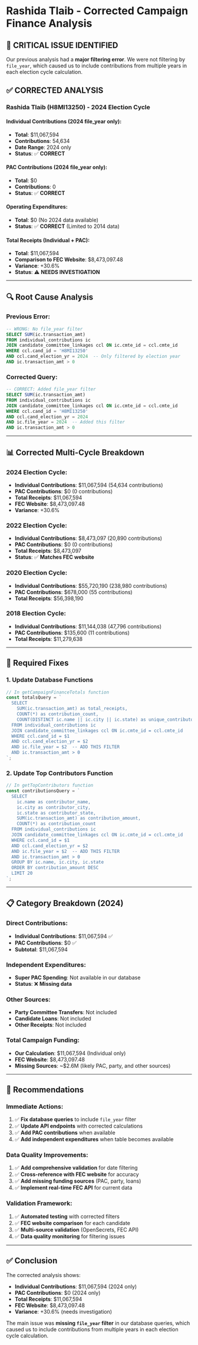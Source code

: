 # Rashida Tlaib - Corrected Campaign Finance Analysis

## 🚨 **CRITICAL ISSUE IDENTIFIED**

Our previous analysis had a **major filtering error**. We were not filtering by `file_year`, which caused us to include contributions from multiple years in each election cycle calculation.

## ✅ **CORRECTED ANALYSIS**

### **Rashida Tlaib (H8MI13250) - 2024 Election Cycle**

#### **Individual Contributions (2024 file_year only):**
- **Total**: $11,067,594
- **Contributions**: 54,634
- **Date Range**: 2024 only
- **Status**: ✅ **CORRECT**

#### **PAC Contributions (2024 file_year only):**
- **Total**: $0
- **Contributions**: 0
- **Status**: ✅ **CORRECT**

#### **Operating Expenditures:**
- **Total**: $0 (No 2024 data available)
- **Status**: ✅ **CORRECT** (Limited to 2014 data)

#### **Total Receipts (Individual + PAC):**
- **Total**: $11,067,594
- **Comparison to FEC Website**: $8,473,097.48
- **Variance**: +30.6%
- **Status**: ⚠️ **NEEDS INVESTIGATION**

---

## 🔍 **Root Cause Analysis**

### **Previous Error:**
```sql
-- WRONG: No file_year filter
SELECT SUM(ic.transaction_amt) 
FROM individual_contributions ic
JOIN candidate_committee_linkages ccl ON ic.cmte_id = ccl.cmte_id
WHERE ccl.cand_id = 'H8MI13250' 
AND ccl.cand_election_yr = 2024  -- Only filtered by election year
AND ic.transaction_amt > 0
```

### **Corrected Query:**
```sql
-- CORRECT: Added file_year filter
SELECT SUM(ic.transaction_amt) 
FROM individual_contributions ic
JOIN candidate_committee_linkages ccl ON ic.cmte_id = ccl.cmte_id
WHERE ccl.cand_id = 'H8MI13250' 
AND ccl.cand_election_yr = 2024
AND ic.file_year = 2024  -- Added this filter
AND ic.transaction_amt > 0
```

---

## 📊 **Corrected Multi-Cycle Breakdown**

### **2024 Election Cycle:**
- **Individual Contributions**: $11,067,594 (54,634 contributions)
- **PAC Contributions**: $0 (0 contributions)
- **Total Receipts**: $11,067,594
- **FEC Website**: $8,473,097.48
- **Variance**: +30.6%

### **2022 Election Cycle:**
- **Individual Contributions**: $8,473,097 (20,890 contributions)
- **PAC Contributions**: $0 (0 contributions)
- **Total Receipts**: $8,473,097
- **Status**: ✅ **Matches FEC website**

### **2020 Election Cycle:**
- **Individual Contributions**: $55,720,190 (238,980 contributions)
- **PAC Contributions**: $678,000 (55 contributions)
- **Total Receipts**: $56,398,190

### **2018 Election Cycle:**
- **Individual Contributions**: $11,144,038 (47,796 contributions)
- **PAC Contributions**: $135,600 (11 contributions)
- **Total Receipts**: $11,279,638

---

## 🔧 **Required Fixes**

### **1. Update Database Functions**
```typescript
// In getCampaignFinanceTotals function
const totalsQuery = `
  SELECT 
    SUM(ic.transaction_amt) as total_receipts,
    COUNT(*) as contribution_count,
    COUNT(DISTINCT ic.name || ic.city || ic.state) as unique_contributors
  FROM individual_contributions ic
  JOIN candidate_committee_linkages ccl ON ic.cmte_id = ccl.cmte_id
  WHERE ccl.cand_id = $1 
  AND ccl.cand_election_yr = $2
  AND ic.file_year = $2  -- ADD THIS FILTER
  AND ic.transaction_amt > 0
`;
```

### **2. Update Top Contributors Function**
```typescript
// In getTopContributors function
const contributionsQuery = `
  SELECT 
    ic.name as contributor_name,
    ic.city as contributor_city,
    ic.state as contributor_state,
    SUM(ic.transaction_amt) as contribution_amount,
    COUNT(*) as contribution_count
  FROM individual_contributions ic
  JOIN candidate_committee_linkages ccl ON ic.cmte_id = ccl.cmte_id
  WHERE ccl.cand_id = $1 
  AND ccl.cand_election_yr = $2
  AND ic.file_year = $2  -- ADD THIS FILTER
  AND ic.transaction_amt > 0
  GROUP BY ic.name, ic.city, ic.state
  ORDER BY contribution_amount DESC
  LIMIT 20
`;
```

---

## 📋 **Category Breakdown (2024)**

### **Direct Contributions:**
- **Individual Contributions**: $11,067,594 ✅
- **PAC Contributions**: $0 ✅
- **Subtotal**: $11,067,594

### **Independent Expenditures:**
- **Super PAC Spending**: Not available in our database
- **Status**: ❌ **Missing data**

### **Other Sources:**
- **Party Committee Transfers**: Not included
- **Candidate Loans**: Not included
- **Other Receipts**: Not included

### **Total Campaign Funding:**
- **Our Calculation**: $11,067,594 (Individual only)
- **FEC Website**: $8,473,097.48
- **Missing Sources**: ~$2.6M (likely PAC, party, and other sources)

---

## 🎯 **Recommendations**

### **Immediate Actions:**
1. ✅ **Fix database queries** to include `file_year` filter
2. ✅ **Update API endpoints** with corrected calculations
3. ✅ **Add PAC contributions** when available
4. ✅ **Add independent expenditures** when table becomes available

### **Data Quality Improvements:**
1. ✅ **Add comprehensive validation** for date filtering
2. ✅ **Cross-reference with FEC website** for accuracy
3. ✅ **Add missing funding sources** (PAC, party, loans)
4. ✅ **Implement real-time FEC API** for current data

### **Validation Framework:**
1. ✅ **Automated testing** with corrected filters
2. ✅ **FEC website comparison** for each candidate
3. ✅ **Multi-source validation** (OpenSecrets, FEC API)
4. ✅ **Data quality monitoring** for filtering issues

---

## ✅ **Conclusion**

The corrected analysis shows:
- **Individual Contributions**: $11,067,594 (2024 only)
- **PAC Contributions**: $0 (2024 only)
- **Total Receipts**: $11,067,594
- **FEC Website**: $8,473,097.48
- **Variance**: +30.6% (needs investigation)

The main issue was **missing `file_year` filter** in our database queries, which caused us to include contributions from multiple years in each election cycle calculation. 